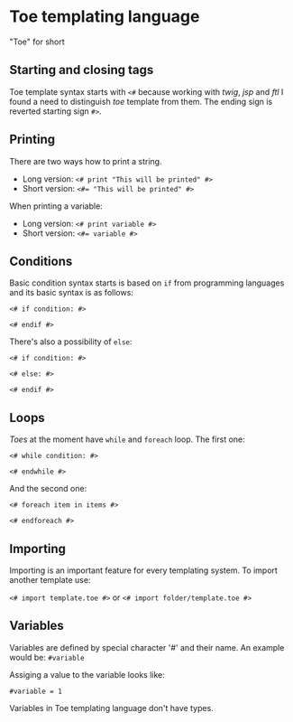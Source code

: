 # Toe templating language
"Toe" for short

## Starting and closing tags

Toe template syntax starts with ```<#``` because working with *twig*, *jsp* and *ftl* I found a need to distinguish *toe* template from them. The ending sign is reverted starting sign ```#>```.

## Printing

There are two ways how to print a string.
* Long version: ```<# print "This will be printed" #>```
* Short version: ```<#= "This will be printed" #>```

When printing a variable:
* Long version: ```<# print variable #>```
* Short version: ```<#= variable #>```

## Conditions

Basic condition syntax starts is based on ```if``` from programming languages and its basic syntax is as follows:

```<# if condition: #>```

```<# endif #>```

There's also a possibility of ```else```:

```<# if condition: #>```

```<# else: #>```

```<# endif #>```

## Loops

*Toe*s at the moment have ```while``` and ```foreach``` loop. The first one:

```<# while condition: #>```

```<# endwhile #>```

And the second one:

```<# foreach item in items #>```

```<# endforeach #>```

## Importing

Importing is an important feature for every templating system. To import another template use:

```<# import template.toe #>``` or ```<# import folder/template.toe #>```

## Variables

Variables are defined by special character '#' and their name. An example would be: ```#variable```

Assiging a value to the variable looks like:
 
```#variable = 1```

Variables in Toe templating language don't have types.